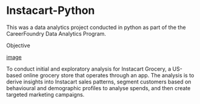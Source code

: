 # Instacart-Python
This was a data analytics project conducted in python as part of the the CareerFoundry Data Analytics Program.

Objective

[image](https://camo.githubusercontent.com/863cedf6b3eb9b564161189b25ac326c2ea9d6883089b00998cc354b07a20b7c/68747470733a2f2f75706c6f61642e77696b696d656469612e6f72672f77696b6970656469612f636f6d6d6f6e732f392f39662f496e737461636172745f6c6f676f5f616e645f776f72646d61726b2e737667)

To conduct initial and exploratory analysis for Instacart Grocery, a US-based online grocery store that operates through an app. The analysis is to derive insights into Instacart sales patterns, segment customers based on behavioural and demographic profiles to analyse spends, and then create targeted marketing campaigns.
